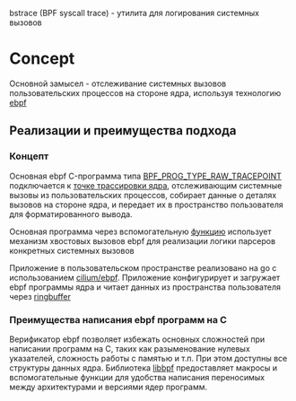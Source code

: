 bstrace (BPF syscall trace) - утилита для логирования системных вызовов

# Concept

Основной замысел - отслеживание системных вызовов пользовательских процессов на стороне ядра,
используя технологию [ebpf](https://ebpf.io/)

## Реализации и преимущества подхода

### Концепт
Основная ebpf C-программа типа [BPF_PROG_TYPE_RAW_TRACEPOINT](https://docs.ebpf.io/linux/program-type/BPF_PROG_TYPE_RAW_TRACEPOINT) подключается к [точке трассировки ядра](https://docs.ebpf.io/linux/program-type/BPF_PROG_TYPE_RAW_TRACEPOINT),
отслеживающим системные вызовы из пользовательских процессов, собирает данные о деталях вызовов на стороне ядра,
и передает их в пространство пользователя для форматированного вывода.

Основная программа через вспомогательную [функцию](https://docs.ebpf.io/linux/helper-function/bpf_tail_call/) использует механизм хвостовых вызовов ebpf
для реализации логики парсеров конкретных системных вызовов

Приложение в пользовательском пространстве реализовано на go с использованием [cilium/ebpf](https://github.com/cilium/ebpf).
Приложение конфигурирует и загружает ebpf программы ядра и читает данных из пространства пользователя через [ringbuffer](https://docs.ebpf.io/linux/map-type/BPF_MAP_TYPE_RINGBUF/)


### Преимущества написания ebpf программ на C

Верификатор ebpf позволяет избежать основных сложностей при написании программ на C,
таких как разыменование нулевых указателей, сложность работы с памятью и т.п.
При этом доступны все структуры данных ядра. Библиотека [libbpf](https://docs.ebpf.io/ebpf-library/libbpf/ebpf/)
предоставляет макросы и вспомогательные функции для удобства написания переносимых между архитектурами и версиями ядер программ.

